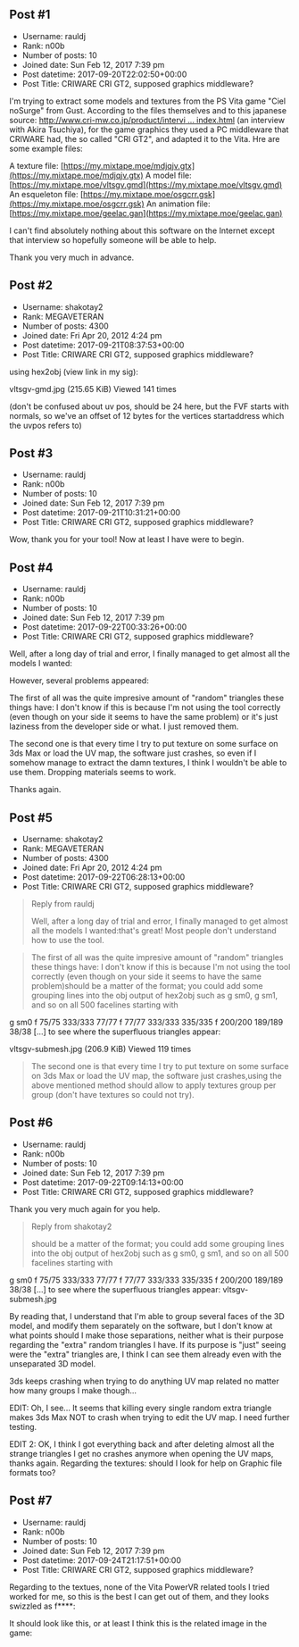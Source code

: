 ## Post #1
- Username: rauldj
- Rank: n00b
- Number of posts: 10
- Joined date: Sun Feb 12, 2017 7:39 pm
- Post datetime: 2017-09-20T22:02:50+00:00
- Post Title: CRIWARE CRI GT2, supposed graphics middleware?

I'm trying to extract some models and textures from the PS Vita game "Ciel noSurge" from Gust. According to the files themselves and to this japanese source: [http://www.cri-mw.co.jp/product/intervi ... index.html](http://www.cri-mw.co.jp/product/interview/2012/ciel/index.html) (an interview with Akira Tsuchiya), for the game graphics they used a PC middleware that CRIWARE had, the so called "CRI GT2", and adapted it to the Vita. Hre are some example files:

A texture file: [https://my.mixtape.moe/mdjqjv.gtx](https://my.mixtape.moe/mdjqjv.gtx)
A model file: [https://my.mixtape.moe/vltsgv.gmd](https://my.mixtape.moe/vltsgv.gmd)
An esqueleton file: [https://my.mixtape.moe/osgcrr.gsk](https://my.mixtape.moe/osgcrr.gsk)
An animation file: [https://my.mixtape.moe/geelac.gan](https://my.mixtape.moe/geelac.gan)

I can't find absolutely nothing about this software on the Internet except that interview so hopefully someone will be able to help.

Thank you very much in advance.
## Post #2
- Username: shakotay2
- Rank: MEGAVETERAN
- Number of posts: 4300
- Joined date: Fri Apr 20, 2012 4:24 pm
- Post datetime: 2017-09-21T08:37:53+00:00
- Post Title: CRIWARE CRI GT2, supposed graphics middleware?

using hex2obj (view link in my sig):



vltsgv-gmd.jpg (215.65 KiB) Viewed 141 times


(don't be confused about uv pos, should be 24 here, but the FVF starts with normals, so we've an offset of 12 bytes for the vertices startaddress which the uvpos refers to)
## Post #3
- Username: rauldj
- Rank: n00b
- Number of posts: 10
- Joined date: Sun Feb 12, 2017 7:39 pm
- Post datetime: 2017-09-21T10:31:21+00:00
- Post Title: CRIWARE CRI GT2, supposed graphics middleware?

Wow, thank you for your tool! Now at least I have were to begin.
## Post #4
- Username: rauldj
- Rank: n00b
- Number of posts: 10
- Joined date: Sun Feb 12, 2017 7:39 pm
- Post datetime: 2017-09-22T00:33:26+00:00
- Post Title: CRIWARE CRI GT2, supposed graphics middleware?

Well, after a long day of trial and error, I finally managed to get almost all the models I wanted:




However, several problems appeared:

The first of all was the quite impresive amount of "random" triangles these things have: I don't know if this is because I'm not using the tool correctly (even though on your side it seems to have the same problem) or it's just laziness from the developer side or what. I just removed them.

The second one is that every time I try to put texture on some surface on 3ds Max or load the UV map, the software just crashes, so even if I somehow manage to extract the damn textures, I think I wouldn't be able to use them. Dropping materials seems to work.

Thanks again.
## Post #5
- Username: shakotay2
- Rank: MEGAVETERAN
- Number of posts: 4300
- Joined date: Fri Apr 20, 2012 4:24 pm
- Post datetime: 2017-09-22T06:28:13+00:00
- Post Title: CRIWARE CRI GT2, supposed graphics middleware?

> Reply from rauldj
>
> Well, after a long day of trial and error, I finally managed to get almost all the models I wanted:that's great! Most people don't understand how to use the tool.  

> The first of all was the quite impresive amount of "random" triangles these things have: I don't know if this is because I'm not using the tool correctly (even though on your side it seems to have the same problem)should be a matter of the format; you could add some grouping lines into the obj output of hex2obj such as
g sm0, g sm1, and so on all 500 facelines starting with

g sm0
f 75/75 333/333 77/77
f 77/77 333/333 335/335
f 200/200 189/189 38/38
[...]
to see where the superfluous triangles appear:



vltsgv-submesh.jpg (206.9 KiB) Viewed 119 times



> The second one is that every time I try to put texture on some surface on 3ds Max or load the UV map, the software just crashes,using the above mentioned method should allow to apply textures group per group (don't have textures so could not try).
## Post #6
- Username: rauldj
- Rank: n00b
- Number of posts: 10
- Joined date: Sun Feb 12, 2017 7:39 pm
- Post datetime: 2017-09-22T09:14:13+00:00
- Post Title: CRIWARE CRI GT2, supposed graphics middleware?

Thank you very much again for you help.

> Reply from shakotay2
>
> should be a matter of the format; you could add some grouping lines into the obj output of hex2obj such as
g sm0, g sm1, and so on all 500 facelines starting with

g sm0
f 75/75 333/333 77/77
f 77/77 333/333 335/335
f 200/200 189/189 38/38
[...]
to see where the superfluous triangles appear:
vltsgv-submesh.jpg

By reading that, I understand that I'm able to group several faces of the 3D model, and modify them separately on the software, but I don't know at what points should I make those separations, neither what is their purpose regarding the "extra" random triangles I have. If its purpose is "just" seeing were the "extra" triangles are, I think I can see them already even with the unseparated 3D model.

3ds keeps crashing when trying to do anything UV map related no matter how many groups I make though...

EDIT: Oh, I see... It seems that killing every single random extra triangle makes 3ds Max NOT to crash when trying to edit the UV map. I need further testing.

EDIT 2: OK, I think I got everything back and after deleting almost all the strange triangles I get no crashes anymore when opening the UV maps, thanks again. Regarding the textures: should I look for help on Graphic file formats too?
## Post #7
- Username: rauldj
- Rank: n00b
- Number of posts: 10
- Joined date: Sun Feb 12, 2017 7:39 pm
- Post datetime: 2017-09-24T21:17:51+00:00
- Post Title: CRIWARE CRI GT2, supposed graphics middleware?

Regarding to the textues, none of the Vita PowerVR related tools I tried worked for me, so this is the best I can get out of them, and they looks swizzled as f****:



It should look like this, or at least I think this is the related image in the game:
